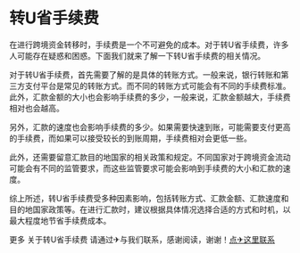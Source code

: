 # 转U省手续费

在进行跨境资金转移时，手续费是一个不可避免的成本。对于转U省手续费，许多人可能存在疑惑和困惑。下面我们就来了解一下转U省手续费的相关情况。

对于转U省手续费，首先需要了解的是具体的转账方式。一般来说，银行转账和第三方支付平台是常见的转账方式。而不同的转账方式可能会有不同的手续费标准。此外，汇款金额的大小也会影响手续费的多少，一般来说，汇款金额越大，手续费相对也会越高。

另外，汇款的速度也会影响手续费的多少。如果需要快速到账，可能需要支付更高的手续费，而如果可以接受较长的到账周期，手续费相对会更低一些。

此外，还需要留意汇款目的地国家的相关政策和规定。不同国家对于跨境资金流动可能会有不同的监管要求，而这些监管要求可能会影响到手续费的大小和汇款的速度。

综上所述，转U省手续费受多种因素影响，包括转账方式、汇款金额、汇款速度和目的地国家政策等。在进行汇款时，建议根据具体情况选择合适的方式和时机，以最大程度地节省手续费成本。

更多 关于转U省手续费 请通过✈与我们联系，感谢阅读，谢谢！[点✈这里联系](https://www.trx.tw)